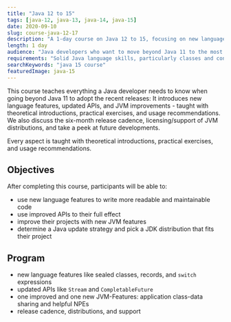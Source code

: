```yaml
---
title: "Java 12 to 15"
tags: [java-12, java-13, java-14, java-15]
date: 2020-09-10
slug: course-java-12-17
description: "A 1-day course on Java 12 to 15, focusing on new language features, updated APIs, and new JVM capabilities, spiced with a brief discussion of the 6-month release cycle, JDK distributions, and upcoming developments"
length: 1 day
audience: "Java developers who want to move beyond Java 11 to the most recent release"
requirements: "Solid Java language skills, particularly classes and control flow"
searchKeywords: "java 15 course"
featuredImage: java-15
---
```


This course teaches everything a Java developer needs to know when going beyond Java 11 to adopt the recent releases:
It introduces new language features, updated APIs, and JVM improvements - taught with theoretical introductions, practical exercises, and usage recommendations.
We also discuss the six-month release cadence, licensing/support of JVM distributions, and take a peek at future developments.

Every aspect is taught with theoretical introductions, practical exercises, and usage recommendations.

<coursedetails slug="course-java-12-17"></coursedetails>

## Objectives

After completing this course, participants will be able to:

* use new language features to write more readable and maintainable code
* use improved APIs to their full effect
* improve their projects with new JVM features
* determine a Java update strategy and pick a JDK distribution that fits their project

## Program

* new language features like sealed classes, records, and `switch` expressions
* updated APIs like `Stream` and `CompletableFuture`
* one improved and one new JVM-Features: application class-data sharing and helpful NPEs
* release cadence, distributions, and support

<!--

## Details

### Java Today

* release cycle and update strategies
* JVM vendors and supprt

### Language Features

* sealed classes
* data classes aka records
* pattern matching
* multiline strings aka text block
* `switch` expressions

### Updated APIs

* `String`
* `Stream`
* `CompletableFuture`

### JVM Features

* application class-data sharing
* helpful NPEs

-->
